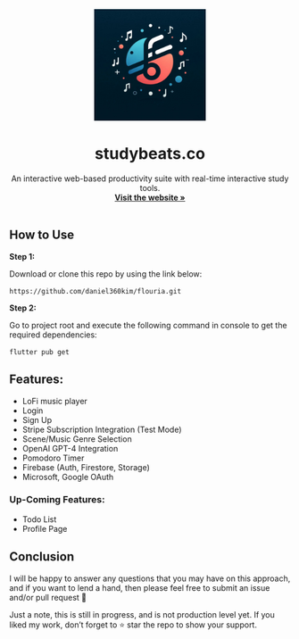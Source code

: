 <!-- Project Logo -->
<div align="center">

<a href="https://github.com/daniel360kim/flourish-web">
    <img src="web/logo.jpg" alt="Logo" width="200" height="200">
</a>
  <h1 align="center">studybeats.co</h1>
   <p align="center">
    An interactive web-based productivity suite with real-time interactive study tools.
    <br />
    <a href="https://flouria.co"><strong>Visit the website »</strong></a>
    <br />
    <br />
  </p>
  
</div>

## How to Use 

**Step 1:**

Download or clone this repo by using the link below:

```
https://github.com/daniel360kim/flouria.git
```

**Step 2:**

Go to project root and execute the following command in console to get the required dependencies: 

```
flutter pub get 
```

## Features:

* LoFi music player
* Login
* Sign Up
* Stripe Subscription Integration (Test Mode)
* Scene/Music Genre Selection
* OpenAI GPT-4 Integration
* Pomodoro Timer
* Firebase (Auth, Firestore, Storage)
* Microsoft, Google OAuth

### Up-Coming Features:

* Todo List
* Profile Page


## Conclusion

I will be happy to answer any questions that you may have on this approach, and if you want to lend a hand, then please feel free to submit an issue and/or pull request 🙂

Just a note, this is still in progress, and is not production level yet. If you liked my work, don’t forget to ⭐ star the repo to show your support.
